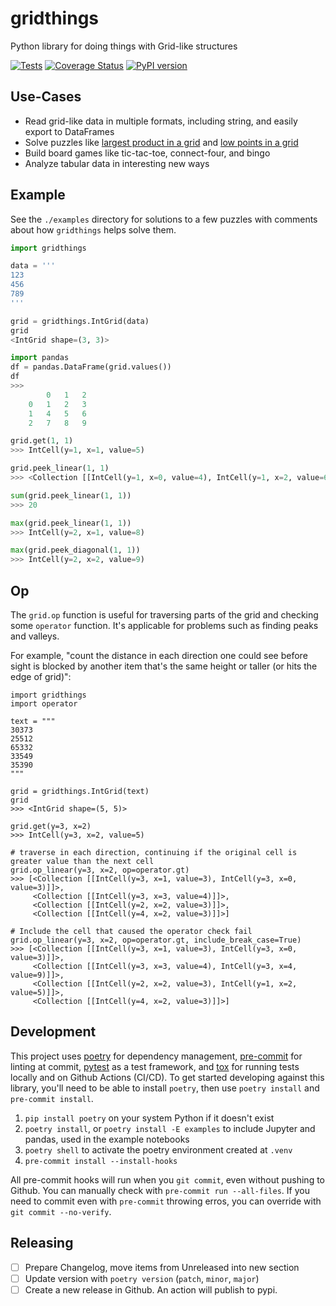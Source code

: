 # gridthings
Python library for doing things with Grid-like structures

[![Tests](https://github.com/kafonek/gridthings/actions/workflows/run-tests.yaml/badge.svg)](https://github.com/kafonek/gridthings/actions/workflows/run-tests.yaml) [![Coverage Status](https://coveralls.io/repos/github/kafonek/gridthings/badge.svg?branch=main)](https://coveralls.io/github/kafonek/gridthings?branch=main) [![PyPI version](https://badge.fury.io/py/gridthings.svg)](https://badge.fury.io/py/gridthings)

## Use-Cases

 - Read grid-like data in multiple formats, including string, and easily export to DataFrames
 - Solve puzzles like [largest product in a grid](https://projecteuler.net/problem=11) and [low points in a grid](https://adventofcode.com/2021/day/9)
 - Build board games like tic-tac-toe, connect-four, and bingo
 - Analyze tabular data in interesting new ways

## Example

See the `./examples` directory for solutions to a few puzzles with comments about how `gridthings` helps solve them.

```python
import gridthings

data = '''
123
456
789
'''

grid = gridthings.IntGrid(data)
grid
<IntGrid shape=(3, 3)>

import pandas
df = pandas.DataFrame(grid.values())
df
>>>
        0	1	2
    0	1	2	3
    1	4	5	6
    2	7	8	9

grid.get(1, 1)
>>> IntCell(y=1, x=1, value=5)

grid.peek_linear(1, 1)
>>> <Collection [[IntCell(y=1, x=0, value=4), IntCell(y=1, x=2, value=6), IntCell(y=0, x=1, value=2), IntCell(y=2, x=1, value=8)]]>

sum(grid.peek_linear(1, 1))
>>> 20

max(grid.peek_linear(1, 1))
>>> IntCell(y=2, x=1, value=8)

max(grid.peek_diagonal(1, 1))
>>> IntCell(y=2, x=2, value=9)
```

## Op

The `grid.op` function is useful for traversing parts of the grid and checking some `operator` function. It's applicable for problems such as finding peaks and valleys.

For example, "count the distance in each direction one could see before sight is blocked by another item that's the same height or taller (or hits the edge of grid)":

```
import gridthings
import operator

text = """
30373
25512
65332
33549
35390
"""

grid = gridthings.IntGrid(text)
grid
>>> <IntGrid shape=(5, 5)>

grid.get(y=3, x=2)
>>> IntCell(y=3, x=2, value=5)

# traverse in each direction, continuing if the original cell is greater value than the next cell
grid.op_linear(y=3, x=2, op=operator.gt)
>>> [<Collection [[IntCell(y=3, x=1, value=3), IntCell(y=3, x=0, value=3)]]>,
     <Collection [[IntCell(y=3, x=3, value=4)]]>,
     <Collection [[IntCell(y=2, x=2, value=3)]]>,
     <Collection [[IntCell(y=4, x=2, value=3)]]>]

# Include the cell that caused the operator check fail
grid.op_linear(y=3, x=2, op=operator.gt, include_break_case=True)
>>> [<Collection [[IntCell(y=3, x=1, value=3), IntCell(y=3, x=0, value=3)]]>,
     <Collection [[IntCell(y=3, x=3, value=4), IntCell(y=3, x=4, value=9)]]>,
     <Collection [[IntCell(y=2, x=2, value=3), IntCell(y=1, x=2, value=5)]]>,
     <Collection [[IntCell(y=4, x=2, value=3)]]>]
```


## Development

This project uses [poetry](https://python-poetry.org/) for dependency management, [pre-commit](https://pre-commit.com/) for linting at commit, [pytest](https://docs.pytest.org/) as a test framework, and [tox](https://github.com/tox-dev/tox) for running tests locally and on Github Actions (CI/CD).  To get started developing against this library, you'll need to be able to install `poetry`, then use `poetry install` and `pre-commit install`.

1. `pip install poetry` on your system Python if it doesn't exist
2. `poetry install`, or `poetry install -E examples` to include Jupyter and pandas, used in the example notebooks
3. `poetry shell` to activate the poetry environment created at `.venv`
4. `pre-commit install --install-hooks`

All pre-commit hooks will run when you `git commit`, even without pushing to Github.  You can manually check with `pre-commit run --all-files`.  If you need to commit even with `pre-commit` throwing erros, you can override with `git commit --no-verify`.

## Releasing

- [ ] Prepare Changelog, move items from Unreleased into new section
- [ ] Update version with `poetry version` (`patch`, `minor`, `major`)
- [ ] Create a new release in Github.  An action will publish to pypi.
